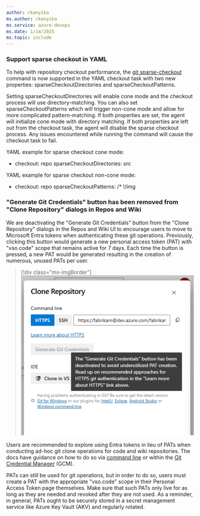```yaml
---
author: ckanyika
ms.author: ckanyika
ms.service: azure-devops
ms.date: 1/14/2025
ms.topic: include
---
```


### Support sparse checkout in YAML

To help with repository checkout performance, the [git sparse-checkout](https://github.blog/open-source/git/bring-your-monorepo-down-to-size-with-sparse-checkout/) command is now supported in the YAML checkout task with two new properties: sparseCheckoutDirectories and sparseCheckoutPatterns.

Setting sparseCheckoutDirectories will enable cone mode and the checkout process will use directory-matching. You can also set sparseCheckoutPatterns which will trigger non-cone mode and allow for more complicated pattern-matching. If both properties are set, the agent will initialize cone mode with directory matching. If both properties are left out from the checkout task, the agent will disable the sparse checkout process. Any issues encountered while running the command will cause the checkout task to fail. 

YAML example for sparse checkout cone mode:
- checkout: repo
  sparseCheckoutDirectories: src

YAML example for sparse checkout non-cone mode:
- checkout: repo
  sparseCheckoutPatterns: /* !/img

### "Generate Git Credentials" button has been removed from "Clone Repository" dialogs in Repos and Wiki

We are deactivating the "Generate Git Credentials" button from the "Clone Repository" dialogs in the Repos and Wiki UI to encourage users to move to Microsoft Entra tokens when authenticating these git operations. Previously, clicking this button would generate a new personal access token (PAT) with "vso.code" scope that remains active for 7 days. Each time the button is pressed, a new PAT would be generated resulting in the creation of numerous, unused PATs per user.

> [!div class="mx-imgBorder"]
> [![Screenshot of deactivated Generate Git Credentials button](../../media/248-general-01.png "Screenshot of deactivated Generate Git Credentials button")](../../media/248-general-01.png#lightbox)

Users are recommended to explore using Entra tokens in lieu of PATs when conducting ad-hoc git clone operations for code and wiki repositories. The docs have guidance on how to do so via [command line](https://learn.microsoft.com/azure/devops/repos/git/auth-overview?view=azure-devops) or within the [Git Credential Manager](https://learn.microsoft.com/azure/devops/repos/git/set-up-credential-managers?view=azure-devops) (GCM).

PATs can still be used for git operations, but in order to do so, users must create a PAT with the appropriate "vso.code" scope in their Personal Access Token page themselves. Make sure that such PATs only live for as long as they are needed and revoked after they are not used. As a reminder, in general, PATs ought to be securely stored in a secret management service like Azure Key Vault (AKV) and regularly rotated. 



